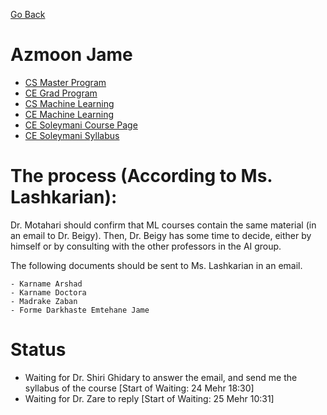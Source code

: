 [Go Back](https://github.com/arm-on/plan/blob/main/README.md)

# Azmoon Jame
- [CS Master Program](https://github.com/arm-on/plan/blob/main/materials/cs-master.pdf)
- [CE Grad Program](https://github.com/arm-on/plan/blob/main/materials/ce-grad.pdf)
- [CS Machine Learning](https://github.com/arm-on/plan/blob/main/materials/cs-ml.pdf)
- [CE Machine Learning](https://github.com/arm-on/plan/blob/main/materials/ce-ml.pdf)
- [CE Soleymani Course Page](http://ce.sharif.edu/courses/99-00/1/ce717-1/index.php/section/resources/file/resources)
- [CE Soleymani Syllabus](https://github.com/arm-on/plan/blob/main/materials/ML-Soleymani-Syllabus.pdf)

# The process (According to Ms. Lashkarian):

Dr. Motahari should confirm that ML courses contain the same material (in an email to Dr. Beigy).
Then, Dr. Beigy has some time to decide, either by himself or by consulting with the other professors in the AI group.

The following documents should be sent to Ms. Lashkarian in an email.

    - Karname Arshad
    - Karname Doctora
    - Madrake Zaban
    - Forme Darkhaste Emtehane Jame

# Status

- Waiting for Dr. Shiri Ghidary to answer the email, and send me the syllabus of the course [Start of Waiting: 24 Mehr 18:30]
- Waiting for Dr. Zare to reply [Start of Waiting: 25 Mehr 10:31]